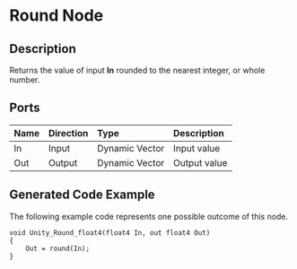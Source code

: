 # Round Node

## Description

Returns the value of input **In** rounded to the nearest integer, or whole number.

## Ports

| Name        | Direction           | Type  | Description |
|:------------ |:-------------|:-----|:---|
| In      | Input | Dynamic Vector | Input value |
| Out | Output      |    Dynamic Vector | Output value |

## Generated Code Example

The following example code represents one possible outcome of this node.

```
void Unity_Round_float4(float4 In, out float4 Out)
{
    Out = round(In);
}
```
